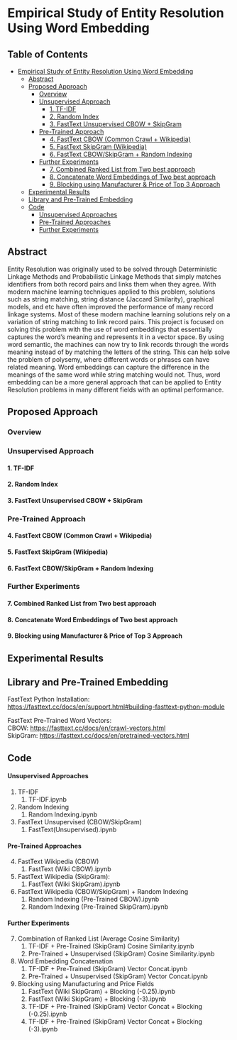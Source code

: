 # Empirical Study of Entity Resolution Using Word Embedding
## Table of Contents
- [Empirical Study of Entity Resolution Using Word Embedding](#empirical-study-of-entity-resolution-using-word-embedding)
  * [Abstract](#abstract)
  * [Proposed Approach](#proposed-approach)
    + [Overview](#overview)
    + [Unsupervised Approach](#unsupervised-approach)
      - [1. TF-IDF](#1-tf-idf)
      - [2. Random Index](#2-random-index)
      - [3. FastText Unsupervised CBOW + SkipGram](#3-fasttext-unsupervised-cbow---skipgram)
    + [Pre-Trained Approach](#pre-trained-approach)
      - [4. FastText CBOW (Common Crawl + Wikipedia)](#4-fasttext-cbow--common-crawl---wikipedia-)
      - [5. FastText SkipGram (Wikipedia)](#5-fasttext-skipgram--wikipedia-)
      - [6. FastText CBOW/SkipGram + Random Indexing](#6-fasttext-cbowskipgram--random-indexing)
    + [Further Experiments](#further-experiments)
      - [7. Combined Ranked List from Two best approach](#7-combined-ranked-list-from-two-best-approach)
      - [8. Concatenate Word Embeddings of Two best approach](#8-concatenate-word-embeddings-of-two-best-approach)
      - [9. Blocking using Manufacturer & Price of Top 3 Approach](#9-blocking-using-manufacturer---price-of-top-3-approach)
  * [Experimental Results](#experimental-results)
  * [Library and Pre-Trained Embedding](#library-and-pre-trained-embedding)
  * [Code](#code)
      - [Unsupervised Approaches](#unsupervised-approaches)
      - [Pre-Trained Approaches](#pre-trained-approaches)
      - [Further Experiments](#further-experiments-1)

<small><i><a href='http://ecotrust-canada.github.io/markdown-toc/'></a></i></small>

## Abstract
Entity Resolution was originally used to be solved through Deterministic Linkage Methods and Probabilistic Linkage Methods that simply matches identifiers from both record pairs and links them when they agree. With modern machine learning techniques applied to this problem, solutions such as string matching, string distance (Jaccard Similarity), graphical models, and etc have often improved the performance of many record linkage systems. Most of these modern machine learning solutions rely on a variation of string matching to link record pairs. This project is focused on solving this problem with the use of word embeddings that essentially captures the word’s meaning and represents it in a vector space. By using word semantic, the machines can now try to link records through the words meaning instead of by matching the letters of the string. This can help solve the problem of polysemy, where different words or phrases can have related meaning. Word embeddings can capture the difference in the meanings of the same word while string matching would not. Thus, word embedding can be a more general approach that can be applied to Entity Resolution problems in many different fields with an optimal performance.

## Proposed Approach
### Overview
### Unsupervised Approach
#### 1. TF-IDF
#### 2. Random Index
#### 3. FastText Unsupervised CBOW + SkipGram
### Pre-Trained Approach
#### 4. FastText CBOW (Common Crawl + Wikipedia)
#### 5. FastText SkipGram (Wikipedia)
#### 6. FastText CBOW/SkipGram + Random Indexing
### Further Experiments
#### 7. Combined Ranked List from Two best approach
#### 8. Concatenate Word Embeddings of Two best approach
#### 9. Blocking using Manufacturer & Price of Top 3 Approach 



## Experimental Results

## Library and Pre-Trained Embedding
FastText Python Installation:  
https://fasttext.cc/docs/en/support.html#building-fasttext-python-module

FastText Pre-Trained Word Vectors:  
CBOW: https://fasttext.cc/docs/en/crawl-vectors.html  
SkipGram: https://fasttext.cc/docs/en/pretrained-vectors.html  

## Code
#### Unsupervised Approaches
1. TF-IDF
    1. TF-IDF.ipynb
2. Random Indexing
    1. Random Indexing.ipynb
3. FastText Unsupervised (CBOW/SkipGram)
    1. FastText(Unsupervised).ipynb

#### Pre-Trained Approaches
4. FastText Wikipedia (CBOW)
    1. FastText (Wiki CBOW).ipynb
5. FastText Wikipedia (SkipGram):
    1. FastText (Wiki SkipGram).ipynb
6. FastText Wikipedia (CBOW/SkipGram) + Random Indexing
    1. Random Indexing (Pre-Trained CBOW).ipynb
    2. Random Indexing (Pre-Trained SkipGram).ipynb
    
#### Further Experiments
7. Combination of Ranked List (Average Cosine Similarity)
    1. TF-IDF + Pre-Trained (SkipGram) Cosine Similarity.ipynb
    2. Pre-Trained + Unsupervised (SkipGram) Cosine Similarity.ipynb
8. Word Embedding Concatenation
    1. TF-IDF + Pre-Trained (SkipGram) Vector Concat.ipynb
    2. Pre-Trained + Unsupervised (SkipGram) Vector Concat.ipynb
9. Blocking using Manufacturing and Price Fields
    1. FastText (Wiki SkipGram) + Blocking (-0.25).ipynb
    2. FastText (Wiki SkipGram) + Blocking (-3).ipynb
    3. TF-IDF + Pre-Trained (SkipGram) Vector Concat + Blocking (-0.25).ipynb	
    4. TF-IDF + Pre-Trained (SkipGram) Vector Concat + Blocking (-3).ipynb	
